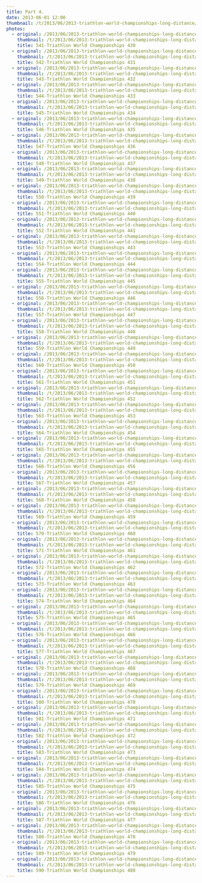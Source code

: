 ```yaml
---
title: Part 4.
date: 2013-06-01 12:00
thumbnail: /t/2013/06/2013-triathlon-world-championships-long-distance/20-k-to-finish-line-2x10k-loops/part-4/541-triathlon-world-championships-430.jpg
photos:
  - original: /2013/06/2013-triathlon-world-championships-long-distance/20-k-to-finish-line-2x10k-loops/part-4/541-triathlon-world-championships-430.jpg
    thumbnail: /t/2013/06/2013-triathlon-world-championships-long-distance/20-k-to-finish-line-2x10k-loops/part-4/541-triathlon-world-championships-430.jpg
    title: 541-Triathlon World Championships 430
  - original: /2013/06/2013-triathlon-world-championships-long-distance/20-k-to-finish-line-2x10k-loops/part-4/542-triathlon-world-championships-431.jpg
    thumbnail: /t/2013/06/2013-triathlon-world-championships-long-distance/20-k-to-finish-line-2x10k-loops/part-4/542-triathlon-world-championships-431.jpg
    title: 542-Triathlon World Championships 431
  - original: /2013/06/2013-triathlon-world-championships-long-distance/20-k-to-finish-line-2x10k-loops/part-4/543-triathlon-world-championships-432.jpg
    thumbnail: /t/2013/06/2013-triathlon-world-championships-long-distance/20-k-to-finish-line-2x10k-loops/part-4/543-triathlon-world-championships-432.jpg
    title: 543-Triathlon World Championships 432
  - original: /2013/06/2013-triathlon-world-championships-long-distance/20-k-to-finish-line-2x10k-loops/part-4/544-triathlon-world-championships-433.jpg
    thumbnail: /t/2013/06/2013-triathlon-world-championships-long-distance/20-k-to-finish-line-2x10k-loops/part-4/544-triathlon-world-championships-433.jpg
    title: 544-Triathlon World Championships 433
  - original: /2013/06/2013-triathlon-world-championships-long-distance/20-k-to-finish-line-2x10k-loops/part-4/545-triathlon-world-championships-434.jpg
    thumbnail: /t/2013/06/2013-triathlon-world-championships-long-distance/20-k-to-finish-line-2x10k-loops/part-4/545-triathlon-world-championships-434.jpg
    title: 545-Triathlon World Championships 434
  - original: /2013/06/2013-triathlon-world-championships-long-distance/20-k-to-finish-line-2x10k-loops/part-4/546-triathlon-world-championships-435.jpg
    thumbnail: /t/2013/06/2013-triathlon-world-championships-long-distance/20-k-to-finish-line-2x10k-loops/part-4/546-triathlon-world-championships-435.jpg
    title: 546-Triathlon World Championships 435
  - original: /2013/06/2013-triathlon-world-championships-long-distance/20-k-to-finish-line-2x10k-loops/part-4/547-triathlon-world-championships-436.jpg
    thumbnail: /t/2013/06/2013-triathlon-world-championships-long-distance/20-k-to-finish-line-2x10k-loops/part-4/547-triathlon-world-championships-436.jpg
    title: 547-Triathlon World Championships 436
  - original: /2013/06/2013-triathlon-world-championships-long-distance/20-k-to-finish-line-2x10k-loops/part-4/548-triathlon-world-championships-437.jpg
    thumbnail: /t/2013/06/2013-triathlon-world-championships-long-distance/20-k-to-finish-line-2x10k-loops/part-4/548-triathlon-world-championships-437.jpg
    title: 548-Triathlon World Championships 437
  - original: /2013/06/2013-triathlon-world-championships-long-distance/20-k-to-finish-line-2x10k-loops/part-4/549-triathlon-world-championships-438.jpg
    thumbnail: /t/2013/06/2013-triathlon-world-championships-long-distance/20-k-to-finish-line-2x10k-loops/part-4/549-triathlon-world-championships-438.jpg
    title: 549-Triathlon World Championships 438
  - original: /2013/06/2013-triathlon-world-championships-long-distance/20-k-to-finish-line-2x10k-loops/part-4/550-triathlon-world-championships-439.jpg
    thumbnail: /t/2013/06/2013-triathlon-world-championships-long-distance/20-k-to-finish-line-2x10k-loops/part-4/550-triathlon-world-championships-439.jpg
    title: 550-Triathlon World Championships 439
  - original: /2013/06/2013-triathlon-world-championships-long-distance/20-k-to-finish-line-2x10k-loops/part-4/551-triathlon-world-championships-440.jpg
    thumbnail: /t/2013/06/2013-triathlon-world-championships-long-distance/20-k-to-finish-line-2x10k-loops/part-4/551-triathlon-world-championships-440.jpg
    title: 551-Triathlon World Championships 440
  - original: /2013/06/2013-triathlon-world-championships-long-distance/20-k-to-finish-line-2x10k-loops/part-4/552-triathlon-world-championships-441.jpg
    thumbnail: /t/2013/06/2013-triathlon-world-championships-long-distance/20-k-to-finish-line-2x10k-loops/part-4/552-triathlon-world-championships-441.jpg
    title: 552-Triathlon World Championships 441
  - original: /2013/06/2013-triathlon-world-championships-long-distance/20-k-to-finish-line-2x10k-loops/part-4/553-triathlon-world-championships-443.jpg
    thumbnail: /t/2013/06/2013-triathlon-world-championships-long-distance/20-k-to-finish-line-2x10k-loops/part-4/553-triathlon-world-championships-443.jpg
    title: 553-Triathlon World Championships 443
  - original: /2013/06/2013-triathlon-world-championships-long-distance/20-k-to-finish-line-2x10k-loops/part-4/554-triathlon-world-championships-444.jpg
    thumbnail: /t/2013/06/2013-triathlon-world-championships-long-distance/20-k-to-finish-line-2x10k-loops/part-4/554-triathlon-world-championships-444.jpg
    title: 554-Triathlon World Championships 444
  - original: /2013/06/2013-triathlon-world-championships-long-distance/20-k-to-finish-line-2x10k-loops/part-4/555-triathlon-world-championships-445.jpg
    thumbnail: /t/2013/06/2013-triathlon-world-championships-long-distance/20-k-to-finish-line-2x10k-loops/part-4/555-triathlon-world-championships-445.jpg
    title: 555-Triathlon World Championships 445
  - original: /2013/06/2013-triathlon-world-championships-long-distance/20-k-to-finish-line-2x10k-loops/part-4/556-triathlon-world-championships-446.jpg
    thumbnail: /t/2013/06/2013-triathlon-world-championships-long-distance/20-k-to-finish-line-2x10k-loops/part-4/556-triathlon-world-championships-446.jpg
    title: 556-Triathlon World Championships 446
  - original: /2013/06/2013-triathlon-world-championships-long-distance/20-k-to-finish-line-2x10k-loops/part-4/557-triathlon-world-championships-447.jpg
    thumbnail: /t/2013/06/2013-triathlon-world-championships-long-distance/20-k-to-finish-line-2x10k-loops/part-4/557-triathlon-world-championships-447.jpg
    title: 557-Triathlon World Championships 447
  - original: /2013/06/2013-triathlon-world-championships-long-distance/20-k-to-finish-line-2x10k-loops/part-4/558-triathlon-world-championships-448.jpg
    thumbnail: /t/2013/06/2013-triathlon-world-championships-long-distance/20-k-to-finish-line-2x10k-loops/part-4/558-triathlon-world-championships-448.jpg
    title: 558-Triathlon World Championships 448
  - original: /2013/06/2013-triathlon-world-championships-long-distance/20-k-to-finish-line-2x10k-loops/part-4/559-triathlon-world-championships-449.jpg
    thumbnail: /t/2013/06/2013-triathlon-world-championships-long-distance/20-k-to-finish-line-2x10k-loops/part-4/559-triathlon-world-championships-449.jpg
    title: 559-Triathlon World Championships 449
  - original: /2013/06/2013-triathlon-world-championships-long-distance/20-k-to-finish-line-2x10k-loops/part-4/560-triathlon-world-championships-450.jpg
    thumbnail: /t/2013/06/2013-triathlon-world-championships-long-distance/20-k-to-finish-line-2x10k-loops/part-4/560-triathlon-world-championships-450.jpg
    title: 560-Triathlon World Championships 450
  - original: /2013/06/2013-triathlon-world-championships-long-distance/20-k-to-finish-line-2x10k-loops/part-4/561-triathlon-world-championships-451.jpg
    thumbnail: /t/2013/06/2013-triathlon-world-championships-long-distance/20-k-to-finish-line-2x10k-loops/part-4/561-triathlon-world-championships-451.jpg
    title: 561-Triathlon World Championships 451
  - original: /2013/06/2013-triathlon-world-championships-long-distance/20-k-to-finish-line-2x10k-loops/part-4/562-triathlon-world-championships-452.jpg
    thumbnail: /t/2013/06/2013-triathlon-world-championships-long-distance/20-k-to-finish-line-2x10k-loops/part-4/562-triathlon-world-championships-452.jpg
    title: 562-Triathlon World Championships 452
  - original: /2013/06/2013-triathlon-world-championships-long-distance/20-k-to-finish-line-2x10k-loops/part-4/563-triathlon-world-championships-453.jpg
    thumbnail: /t/2013/06/2013-triathlon-world-championships-long-distance/20-k-to-finish-line-2x10k-loops/part-4/563-triathlon-world-championships-453.jpg
    title: 563-Triathlon World Championships 453
  - original: /2013/06/2013-triathlon-world-championships-long-distance/20-k-to-finish-line-2x10k-loops/part-4/564-triathlon-world-championships-454.jpg
    thumbnail: /t/2013/06/2013-triathlon-world-championships-long-distance/20-k-to-finish-line-2x10k-loops/part-4/564-triathlon-world-championships-454.jpg
    title: 564-Triathlon World Championships 454
  - original: /2013/06/2013-triathlon-world-championships-long-distance/20-k-to-finish-line-2x10k-loops/part-4/565-triathlon-world-championships-455.jpg
    thumbnail: /t/2013/06/2013-triathlon-world-championships-long-distance/20-k-to-finish-line-2x10k-loops/part-4/565-triathlon-world-championships-455.jpg
    title: 565-Triathlon World Championships 455
  - original: /2013/06/2013-triathlon-world-championships-long-distance/20-k-to-finish-line-2x10k-loops/part-4/566-triathlon-world-championships-456.jpg
    thumbnail: /t/2013/06/2013-triathlon-world-championships-long-distance/20-k-to-finish-line-2x10k-loops/part-4/566-triathlon-world-championships-456.jpg
    title: 566-Triathlon World Championships 456
  - original: /2013/06/2013-triathlon-world-championships-long-distance/20-k-to-finish-line-2x10k-loops/part-4/567-triathlon-world-championships-457.jpg
    thumbnail: /t/2013/06/2013-triathlon-world-championships-long-distance/20-k-to-finish-line-2x10k-loops/part-4/567-triathlon-world-championships-457.jpg
    title: 567-Triathlon World Championships 457
  - original: /2013/06/2013-triathlon-world-championships-long-distance/20-k-to-finish-line-2x10k-loops/part-4/568-triathlon-world-championships-458.jpg
    thumbnail: /t/2013/06/2013-triathlon-world-championships-long-distance/20-k-to-finish-line-2x10k-loops/part-4/568-triathlon-world-championships-458.jpg
    title: 568-Triathlon World Championships 458
  - original: /2013/06/2013-triathlon-world-championships-long-distance/20-k-to-finish-line-2x10k-loops/part-4/569-triathlon-world-championships-459.jpg
    thumbnail: /t/2013/06/2013-triathlon-world-championships-long-distance/20-k-to-finish-line-2x10k-loops/part-4/569-triathlon-world-championships-459.jpg
    title: 569-Triathlon World Championships 459
  - original: /2013/06/2013-triathlon-world-championships-long-distance/20-k-to-finish-line-2x10k-loops/part-4/570-triathlon-world-championships-460.jpg
    thumbnail: /t/2013/06/2013-triathlon-world-championships-long-distance/20-k-to-finish-line-2x10k-loops/part-4/570-triathlon-world-championships-460.jpg
    title: 570-Triathlon World Championships 460
  - original: /2013/06/2013-triathlon-world-championships-long-distance/20-k-to-finish-line-2x10k-loops/part-4/571-triathlon-world-championships-461.jpg
    thumbnail: /t/2013/06/2013-triathlon-world-championships-long-distance/20-k-to-finish-line-2x10k-loops/part-4/571-triathlon-world-championships-461.jpg
    title: 571-Triathlon World Championships 461
  - original: /2013/06/2013-triathlon-world-championships-long-distance/20-k-to-finish-line-2x10k-loops/part-4/572-triathlon-world-championships-462.jpg
    thumbnail: /t/2013/06/2013-triathlon-world-championships-long-distance/20-k-to-finish-line-2x10k-loops/part-4/572-triathlon-world-championships-462.jpg
    title: 572-Triathlon World Championships 462
  - original: /2013/06/2013-triathlon-world-championships-long-distance/20-k-to-finish-line-2x10k-loops/part-4/573-triathlon-world-championships-463.jpg
    thumbnail: /t/2013/06/2013-triathlon-world-championships-long-distance/20-k-to-finish-line-2x10k-loops/part-4/573-triathlon-world-championships-463.jpg
    title: 573-Triathlon World Championships 463
  - original: /2013/06/2013-triathlon-world-championships-long-distance/20-k-to-finish-line-2x10k-loops/part-4/574-triathlon-world-championships-464.jpg
    thumbnail: /t/2013/06/2013-triathlon-world-championships-long-distance/20-k-to-finish-line-2x10k-loops/part-4/574-triathlon-world-championships-464.jpg
    title: 574-Triathlon World Championships 464
  - original: /2013/06/2013-triathlon-world-championships-long-distance/20-k-to-finish-line-2x10k-loops/part-4/575-triathlon-world-championships-465.jpg
    thumbnail: /t/2013/06/2013-triathlon-world-championships-long-distance/20-k-to-finish-line-2x10k-loops/part-4/575-triathlon-world-championships-465.jpg
    title: 575-Triathlon World Championships 465
  - original: /2013/06/2013-triathlon-world-championships-long-distance/20-k-to-finish-line-2x10k-loops/part-4/576-triathlon-world-championships-466.jpg
    thumbnail: /t/2013/06/2013-triathlon-world-championships-long-distance/20-k-to-finish-line-2x10k-loops/part-4/576-triathlon-world-championships-466.jpg
    title: 576-Triathlon World Championships 466
  - original: /2013/06/2013-triathlon-world-championships-long-distance/20-k-to-finish-line-2x10k-loops/part-4/577-triathlon-world-championships-467.jpg
    thumbnail: /t/2013/06/2013-triathlon-world-championships-long-distance/20-k-to-finish-line-2x10k-loops/part-4/577-triathlon-world-championships-467.jpg
    title: 577-Triathlon World Championships 467
  - original: /2013/06/2013-triathlon-world-championships-long-distance/20-k-to-finish-line-2x10k-loops/part-4/578-triathlon-world-championships-468.jpg
    thumbnail: /t/2013/06/2013-triathlon-world-championships-long-distance/20-k-to-finish-line-2x10k-loops/part-4/578-triathlon-world-championships-468.jpg
    title: 578-Triathlon World Championships 468
  - original: /2013/06/2013-triathlon-world-championships-long-distance/20-k-to-finish-line-2x10k-loops/part-4/579-triathlon-world-championships-469.jpg
    thumbnail: /t/2013/06/2013-triathlon-world-championships-long-distance/20-k-to-finish-line-2x10k-loops/part-4/579-triathlon-world-championships-469.jpg
    title: 579-Triathlon World Championships 469
  - original: /2013/06/2013-triathlon-world-championships-long-distance/20-k-to-finish-line-2x10k-loops/part-4/580-triathlon-world-championships-470.jpg
    thumbnail: /t/2013/06/2013-triathlon-world-championships-long-distance/20-k-to-finish-line-2x10k-loops/part-4/580-triathlon-world-championships-470.jpg
    title: 580-Triathlon World Championships 470
  - original: /2013/06/2013-triathlon-world-championships-long-distance/20-k-to-finish-line-2x10k-loops/part-4/581-triathlon-world-championships-471.jpg
    thumbnail: /t/2013/06/2013-triathlon-world-championships-long-distance/20-k-to-finish-line-2x10k-loops/part-4/581-triathlon-world-championships-471.jpg
    title: 581-Triathlon World Championships 471
  - original: /2013/06/2013-triathlon-world-championships-long-distance/20-k-to-finish-line-2x10k-loops/part-4/582-triathlon-world-championships-472.jpg
    thumbnail: /t/2013/06/2013-triathlon-world-championships-long-distance/20-k-to-finish-line-2x10k-loops/part-4/582-triathlon-world-championships-472.jpg
    title: 582-Triathlon World Championships 472
  - original: /2013/06/2013-triathlon-world-championships-long-distance/20-k-to-finish-line-2x10k-loops/part-4/583-triathlon-world-championships-473.jpg
    thumbnail: /t/2013/06/2013-triathlon-world-championships-long-distance/20-k-to-finish-line-2x10k-loops/part-4/583-triathlon-world-championships-473.jpg
    title: 583-Triathlon World Championships 473
  - original: /2013/06/2013-triathlon-world-championships-long-distance/20-k-to-finish-line-2x10k-loops/part-4/584-triathlon-world-championships-474.jpg
    thumbnail: /t/2013/06/2013-triathlon-world-championships-long-distance/20-k-to-finish-line-2x10k-loops/part-4/584-triathlon-world-championships-474.jpg
    title: 584-Triathlon World Championships 474
  - original: /2013/06/2013-triathlon-world-championships-long-distance/20-k-to-finish-line-2x10k-loops/part-4/585-triathlon-world-championships-475.jpg
    thumbnail: /t/2013/06/2013-triathlon-world-championships-long-distance/20-k-to-finish-line-2x10k-loops/part-4/585-triathlon-world-championships-475.jpg
    title: 585-Triathlon World Championships 475
  - original: /2013/06/2013-triathlon-world-championships-long-distance/20-k-to-finish-line-2x10k-loops/part-4/586-triathlon-world-championships-476.jpg
    thumbnail: /t/2013/06/2013-triathlon-world-championships-long-distance/20-k-to-finish-line-2x10k-loops/part-4/586-triathlon-world-championships-476.jpg
    title: 586-Triathlon World Championships 476
  - original: /2013/06/2013-triathlon-world-championships-long-distance/20-k-to-finish-line-2x10k-loops/part-4/587-triathlon-world-championships-477.jpg
    thumbnail: /t/2013/06/2013-triathlon-world-championships-long-distance/20-k-to-finish-line-2x10k-loops/part-4/587-triathlon-world-championships-477.jpg
    title: 587-Triathlon World Championships 477
  - original: /2013/06/2013-triathlon-world-championships-long-distance/20-k-to-finish-line-2x10k-loops/part-4/588-triathlon-world-championships-478.jpg
    thumbnail: /t/2013/06/2013-triathlon-world-championships-long-distance/20-k-to-finish-line-2x10k-loops/part-4/588-triathlon-world-championships-478.jpg
    title: 588-Triathlon World Championships 478
  - original: /2013/06/2013-triathlon-world-championships-long-distance/20-k-to-finish-line-2x10k-loops/part-4/589-triathlon-world-championships-479.jpg
    thumbnail: /t/2013/06/2013-triathlon-world-championships-long-distance/20-k-to-finish-line-2x10k-loops/part-4/589-triathlon-world-championships-479.jpg
    title: 589-Triathlon World Championships 479
  - original: /2013/06/2013-triathlon-world-championships-long-distance/20-k-to-finish-line-2x10k-loops/part-4/590-triathlon-world-championships-480.jpg
    thumbnail: /t/2013/06/2013-triathlon-world-championships-long-distance/20-k-to-finish-line-2x10k-loops/part-4/590-triathlon-world-championships-480.jpg
    title: 590-Triathlon World Championships 480
---
```

